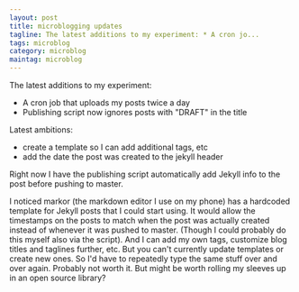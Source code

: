 ```yaml
---
layout: post
title: microblogging updates
tagline: The latest additions to my experiment: * A cron jo...
tags: microblog
category: microblog
maintag: microblog
---
```

The latest additions to my experiment:
* A cron job that uploads my posts twice a day
* Publishing script now ignores posts with "DRAFT" in the title

Latest ambitions:
* create a template so I can add additional tags, etc
* add the date the post was created to the jekyll header

Right now I have the publishing script automatically add Jekyll info to the post before pushing to master.

I noticed markor (the markdown editor I use on my phone) has a hardcoded template for Jekyll posts that I could start using. It would allow the timestamps on the posts to match when the post was actually created instead of whenever it was pushed to master. (Though I could probably do this myself also via the script). And I can add my own tags, customize blog titles and taglines further, etc. But you can't currently update templates or create new ones. So I'd have to repeatedly type the same stuff over and over again. Probably not worth it. But might be worth rolling my sleeves up in an open source library?
